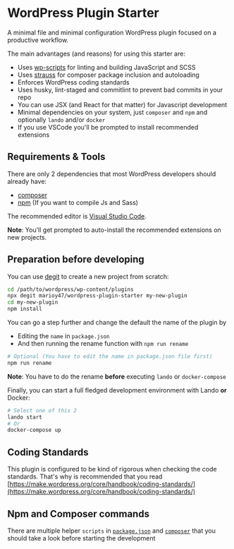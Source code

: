 <!-- cSpell:ignore autoload hypenized degit autoloading autoloader autoload -->
<!-- markdownlint-disable MD030 -->

# WordPress Plugin Starter

A minimal file and minimal configuration WordPress plugin focused on a productive workflow.

The main advantages (and reasons) for using this starter are:

-   Uses [wp-scripts](https://www.npmjs.com/package/@wordpress/scripts) for linting and building JavaScript and SCSS
-   Uses [strauss](https://github.com/BrianHenryIE/strauss) for composer package inclusion and autoloading
-   Enforces WordPress coding standards
-   Uses husky, lint-staged and commitlint to prevent bad commits in your repo
-   You can use JSX (and React for that matter) for Javascript development
-   Minimal dependencies on your system, just `composer` and `npm` and optionally `lando` and/or `docker`
-   If you use VSCode you'll be prompted to install recommended extensions

## Requirements & Tools

There are only 2 dependencies that most WordPress developers should already have:

-   [composer](https://getcomposer.com)
-   [npm](https://nodejs.org/) (If you want to compile Js and Sass)

The recommended editor is [Visual Studio Code](https://code.visualstudio.com).

**Note**: You'll get prompted to auto-install the recommended extensions on new projects.

## Preparation before developing

You can use [degit](https://github.com/Rich-Harris/degit) to create a new project from scratch:

```bash
cd /path/to/wordpress/wp-content/plugins
npx degit marioy47/wordpress-plugin-starter my-new-plugin
cd my-new-plugin
npm install
```

You can go a step further and change the default the name of the plugin by

- Editing the `name` in `package.json`
- And then running the rename function with `npm run rename`

```bash
# Optional (You have to edit the name in package.json file first)
npm run rename
```

**Note**: You have to do the rename **before** executing `lando` or `docker-compose`

Finally, you can start a full fledged development environment with Lando **or** Docker:

```bash
# Select one of this 2
lando start
# Or
docker-compose up
```

## Coding Standards

This plugin is configured to be kind of rigorous when checking the code standards. That's why is recommended that you read [https://make.wordpress.org/core/handbook/coding-standards/](https://make.wordpress.org/core/handbook/coding-standards/)

## Npm and Composer commands

There are multiple helper `scripts` in [`package.json`](package.json) and [`composer`](composer.json) that you should take a look before starting the development

